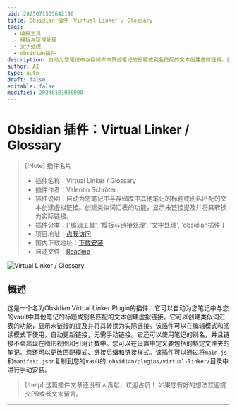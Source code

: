 ```yaml
---
uid: 2025071505642190
title: Obsidian 插件：Virtual Linker / Glossary
tags:
  - 编辑工具
  - 模板与链接处理
  - 文字处理
  - obsidian插件
description: 自动为您笔记中与存储库中其他笔记的标题或别名匹配的文本创建虚拟链接。创建类似词汇表的功能，显示未链接提及并将其转换为实际链接。
author: AI
type: auto
draft: false
editable: false
modified: 20240101000000
---
```


# Obsidian 插件：Virtual Linker / Glossary

> [!Note] 插件名片
> - 插件名称：Virtual Linker / Glossary
> - 插件作者：Valentin Schröter
> - 插件说明：自动为您笔记中与存储库中其他笔记的标题或别名匹配的文本创建虚拟链接。创建类似词汇表的功能，显示未链接提及并将其转换为实际链接。
> - 插件分类：['编辑工具', '模板与链接处理', '文字处理', 'obsidian插件']
> - 项目地址：[点我访问](https://github.com/vschroeter/obsidian-virtual-linker)
> - 国内下载地址：[下载安装](https://pkmer.cn/products/plugin/pluginMarket/?virtual-linker)
> - 自述文件：[Readme](https://ghproxy.net/https://raw.githubusercontent.com/vschroeter/obsidian-virtual-linker/master/README.md)

![Virtual Linker / Glossary](https://cdn.pkmer.cn/covers/virtual-linker.gif!pkmer)

## 概述

这是一个名为Obsidian Virtual Linker Plugin的插件，它可以自动为您笔记中与您的vault中其他笔记的标题或别名匹配的文本创建虚拟链接。它可以创建类似词汇表的功能，显示未链接的提及并将其转换为实际链接。该插件可以在编辑模式和阅读模式下使用，自动更新链接，无需手动链接。它还可以使用笔记的别名，并且链接不会出现在图形视图和引用计数中。您可以在设置中定义要包括的特定文件夹的笔记。您还可以更改匹配模式、链接后缀和链接样式。该插件可以通过将`main.js`和`manifest.json`复制到您的vault的`.obsidian/plugins/virtual-linker/`目录中进行手动安装。


> [!help] 
> 这篇插件文章还没有人贡献，欢迎占坑！
> 如果您有好的想法欢迎提交PR或者文末留言。
> 

---


